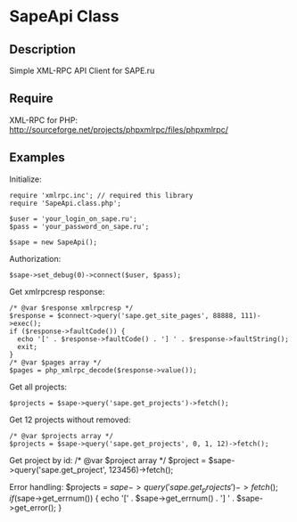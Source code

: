 SapeApi Class
===================

Description
-----------
Simple XML-RPC API Client for SAPE.ru

Require
-------
XML-RPC for PHP: http://sourceforge.net/projects/phpxmlrpc/files/phpxmlrpc/

Examples
-------

Initialize:

	require 'xmlrpc.inc'; // required this library
	require 'SapeApi.class.php';
	
	$user = 'your_login_on_sape.ru';
	$pass = 'your_password_on_sape.ru';

	$sape = new SapeApi();

Authorization:

	$sape->set_debug(0)->connect($user, $pass);

Get xmlrpcresp response:

	/* @var $response xmlrpcresp */
	$response = $connect->query('sape.get_site_pages', 88888, 111)->exec();
	if ($response->faultCode()) {
	  echo '[' . $response->faultCode() . '] ' . $response->faultString();
	  exit;
	}
	/* @var $pages array */
	$pages = php_xmlrpc_decode($response->value());

Get all projects:

	$projects = $sape->query('sape.get_projects')->fetch();

Get 12 projects without removed:

	/* @var $projects array */
	$projects = $sape->query('sape.get_projects', 0, 1, 12)->fetch();

Get project by id:
	/* @var $project array */
	$project = $sape->query('sape.get_project', 123456)->fetch();

Error handling:
	$projects = $sape->query('sape.get_projects')->fetch();
	if ($sape->get_errnum()) {
		echo '[' . $sape->get_errnum() . '] ' . $sape->get_error();
	}
